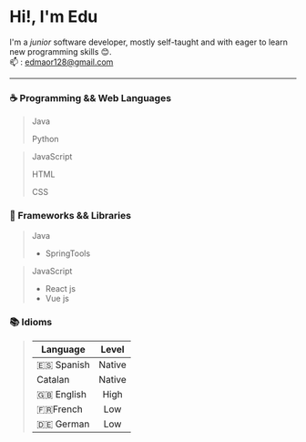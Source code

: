 # Hi!, I'm Edu
I'm a *junior* software developer, mostly self-taught and with eager to learn new programming skills 😊.<br>
📫 : edmaor128@gmail.com

---
### ☕️ Programming && Web Languages
>  Java
>  
>  Python

>  JavaScript
>  
>  HTML
>  
>  CSS


### 🧮 Frameworks && Libraries
> Java
>  - SpringTools

> JavaScript
>  - React js
>  - Vue js

### 📚 Idioms
> | Language | Level  |
> |----------|:--------:|
> | 🇪🇸 Spanish  | Native |
> | Catalan  | Native |
> | 🇬🇧 English  | High   |
> | 🇫🇷French   | Low    |
> | 🇩🇪 German   | Low    |
